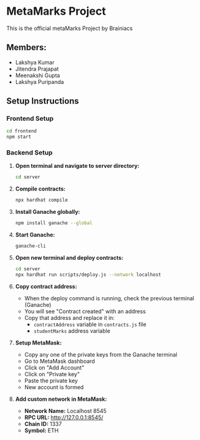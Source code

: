 # MetaMarks Project

This is the official metaMarks Project by Brainiacs

## Members:
- Lakshya Kumar
- Jitendra Prajapat
- Meenakshi Gupta
- Lakshya Puripanda

## Setup Instructions

### Frontend Setup
```bash
cd frontend
npm start
```

### Backend Setup

1. **Open terminal and navigate to server directory:**
   ```bash
   cd server
   ```

2. **Compile contracts:**
   ```bash
   npx hardhat compile
   ```

3. **Install Ganache globally:**
   ```bash
   npm install ganache --global
   ```

4. **Start Ganache:**
   ```bash
   ganache-cli
   ```

5. **Open new terminal and deploy contracts:**
   ```bash
   cd server
   npx hardhat run scripts/deploy.js --network localhost
   ```

6. **Copy contract address:**
   - When the deploy command is running, check the previous terminal (Ganache)
   - You will see "Contract created" with an address
   - Copy that address and replace it in:
     - `contractAddress` variable in `contracts.js` file
     - `studentMarks` address variable

7. **Setup MetaMask:**
   - Copy any one of the private keys from the Ganache terminal
   - Go to MetaMask dashboard
   - Click on "Add Account"
   - Click on "Private key"
   - Paste the private key
   - New account is formed

8. **Add custom network in MetaMask:**
   - **Network Name:** Localhost 8545
   - **RPC URL:** http://127.0.0.1:8545/
   - **Chain ID:** 1337
   - **Symbol:** ETH